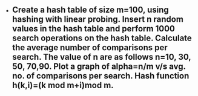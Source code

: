 - ## Create a hash table of size m=100, using hashing with linear probing. Insert n random values in the hash table and perform 1000 search operations on the hash table. Calculate the average number of comparisons per search. The value of n are as follows n=10, 30, 50, 70,90. Plot a graph of alpha=n/m v/s avg. no. of comparisons per search. Hash function h(k,i)=(k mod m+i)mod m.
